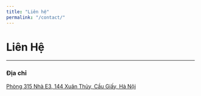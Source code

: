 ```yaml
---
title: "Liên hệ"
permalink: "/contact/"
---
```


# Liên Hệ
---

### Địa chỉ 
[Phòng 315 Nhà E3, 144 Xuân Thủy, Cầu Giấy, Hà Nội](https://goo.gl/maps/ixbVH4tzc53eX8iw9)

